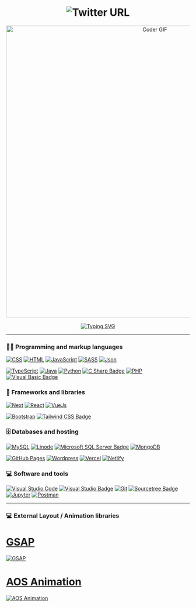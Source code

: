<h1 align="center">
   <img alt="Twitter URL" src="https://user-images.githubusercontent.com/101183496/185799998-d500c405-70c6-4619-ad5f-8419f27550b2.png">
</h1>

<p align="center">
<img src="https://media.giphy.com/media/SWoSkN6DxTszqIKEqv/giphy.gif" alt="Coder GIF" width="800">
</p>

<p align="center">
<a href="https://git.io/typing-svg"><img src="https://readme-typing-svg.herokuapp.com?font=Fira+Code&size=40&pause=1000&vCenter=true&width=820&height=60&lines=Software+Developer+%2F+Web+Developer" alt="Typing SVG" /></a>
</p>

<hr>

### 👨‍💻 Programming and markup languages

<p>
   
   <a href="#"><img alt="CSS" src="https://img.shields.io/badge/CSS-1572B6.svg?logo=css3&logoColor=white"></a>
   <a href="#"><img alt="HTML" src="https://img.shields.io/badge/HTML-E34F26.svg?logo=html5&logoColor=white"></a>
   <a href="#"><img alt="JavaScript" src="https://img.shields.io/badge/JavaScript-F7DF1E.svg?logo=javascript&logoColor=white"></a>
   <a href="#"><img alt="SASS" src="https://img.shields.io/badge/Sass-hotpink.svg?logo=SASS&logoColor=white"></a>
   <a href="#"><img alt="Json" src="https://img.shields.io/badge/json-5E5C5C?logo=json&logoColor=yellow"></a>
  
   <a href="#"><img alt="TypeScript" src="https://img.shields.io/badge/TypeScript-007ACC.svg?logo=typescript&logoColor=white"></a>
   <a href="#"><img alt="Java" src="https://custom-icon-badges.herokuapp.com/badge/Java-007396.svg?logo=java&logoColor=white"></a>
   <a href="#"><img alt="Python" src="https://img.shields.io/badge/Python-14354C.svg?logo=python&logoColor=white"></a>
   <a href="#"><img alt="C Sharp Badge" src="https://img.shields.io/badge/C%20Sharp-239120?logo=csharp&logoColor=fff&style=flat"></a>
   <a href="#"><img alt="PHP" src="https://img.shields.io/badge/PHP-777BB4.svg?logo=php&logoColor=white"></a>
   <a href="#"><img alt="Visual Basic Badge" src="https://img.shields.io/badge/Visual%20Basic-512BD4?logo=visualbasic&logoColor=fff&style=flat"></a>
   <!-- <a href="#"><img alt="Scratch" src="https://img.shields.io/badge/Scratch-4D97FF.svg?logo=scratch&logoColor=white"></a> -->
</p>

### 🧰 Frameworks and libraries
<a href="#"><img alt="Next" src="https://img.shields.io/badge/Next.js-000?logo=nextdotjs&logoColor=fff"></a>
<a href="#"><img alt="React" src="https://img.shields.io/badge/React-20232a.svg?logo=react&logoColor=%2361DAFB"></a>
<a href="#"><img alt="VueJs" src="https://img.shields.io/badge/-Vue-4fc08d?style=flat&logo=Vue.js&logoColor=fff"></a>

<a href="#"><img alt="Bootstrap" src="https://img.shields.io/badge/Bootstrap-7952B3.svg?logo=bootstrap&logoColor=white"></a>
<a href="#"><img alt="Tailwind CSS Badge" src="https://img.shields.io/badge/Tailwind%20CSS-06B6D4?logo=tailwindcss&logoColor=fff&style=flat"></a>

<!-- <a href="#"><img alt="NumPy" src="https://img.shields.io/badge/Numpy-013243.svg?logo=numpy&logoColor=white"></a>
<a href="#"><img alt="Pandas" src="https://img.shields.io/badge/Pandas-150458.svg?logo=pandas&logoColor=white"></a> -->

### 🗄️ Databases and hosting
<a href="#"><img alt="MySQL" src="https://img.shields.io/badge/MySQL-00f.svg?logo=mysql&logoColor=white"></a>
<a href="#"><img alt="Linode" src="https://img.shields.io/badge/Linode-00A95C?logo=linode&logoColor=fff"></a>
<a href="#"><img alt="Microsoft SQL Server Badge" src="https://img.shields.io/badge/Microsoft%20SQL%20Server-CC2927?logo=microsoftsqlserver&logoColor=fff&style=flat"></a>
<a href="#"><img alt="MongoDB" src="https://img.shields.io/badge/MongoDB-47A248?logo=mongodb&logoColor=fff"></a>

<a href="#"><img alt="GitHub Pages" src="https://img.shields.io/badge/GitHub%20Pages-327FC7.svg?logo=github&logoColor=white"></a>
<a href="#"><img alt="Wordpress" src="https://img.shields.io/badge/Wordpress-21759B?logo=wordpress&logoColor=white"></a>
<a href="#"><img alt="Vercel" src="https://img.shields.io/badge/Vercel-000?logo=vercel&logoColor=fff"></a>
<a href="#"><img alt="Netlify" src="https://img.shields.io/badge/Netlify-00C7B7?logo=netlify&logoColor=fff"></a>

### 💻 Software and tools
<a href="#"><img alt="Visual Studio Code" src="https://img.shields.io/badge/Visual%20Studio%20Code-0078d7.svg?logo=visual-studio-code&logoColor=white"></a>
<a href="#"><img alt="Visual Studio Badge" src="https://img.shields.io/badge/Visual%20Studio-5C2D91?logo=visualstudio&logoColor=fff&style=flat" ></a>
<a href="#"><img alt="Git" src="https://img.shields.io/badge/Git-F05033.svg?logo=git&logoColor=white"></a>
<a href="#"><img alt="Sourcetree Badge" src="https://img.shields.io/badge/Sourcetree-0052CC?logo=sourcetree&logoColor=fff&style=flat"></a>
<a href="#"><img alt="Jupyter" src="https://img.shields.io/badge/Jupyter-F37626.svg?logo=Jupyter&logoColor=white"></a>
<a href="#"><img alt="Postman" src="https://img.shields.io/badge/Postman-FF6C37?logo=postman&logoColor=white"></a>
<!--<a href="#"><img alt="Stack Overflow" src="https://img.shields.io/badge/-Stack%20Overflow-FE7A16?logo=stack-overflow&logoColor=white"></a> -->

<hr>


### 💻 External Layout / Animation libraries

<a href="https://github.com/greensock/GSAP"><h1>GSAP</h1></a>
<a href="https://github.com/greensock/GSAP"><img alt="GSAP" src="https://lyrasoft.s3.amazonaws.com/simular/images/share/2b44928ae11fb9384c4cf38708677c48.jpg?5f7c1ebbdd588"></a>
<!--
   <a href="https://github.com/juliangarnier/anime"><h1>AnimeJS</h1></a>
   <a href="https://github.com/juliangarnier/anime"><img alt="GSAP" src="https://active-vision.ru/wa-data/public/blog/img/animejs-post-1.jpg"></a>
   
   <a href="https://github.com/locomotivemtl/locomotive-scroll"><h1>Locomotive Scroll</h1></a>
   <a href="https://github.com/locomotivemtl/locomotive-scroll"><img alt="Locomotive Scroll" src="https://user-images.githubusercontent.com/36262701/139226385-971c0930-45f2-4ab3-9f9f-a6b33734d992.png"></a>
-->
<a href="https://michalsnik.github.io/aos/"><h1>AOS Animation</h1></a>
<a href="https://michalsnik.github.io/aos/"><img alt="AOS Animation" src="https://user-images.githubusercontent.com/101183496/190854971-60005e0a-162c-46df-9c47-8356861fdc22.png"></a>

